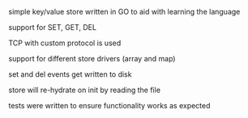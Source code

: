 simple key/value store written in GO to aid with learning the language

support for SET, GET, DEL

TCP with custom protocol is used

support for different store drivers (array and map)

set and del events get written to disk

store will re-hydrate on init by reading the file

tests were written to ensure functionality works as expected
